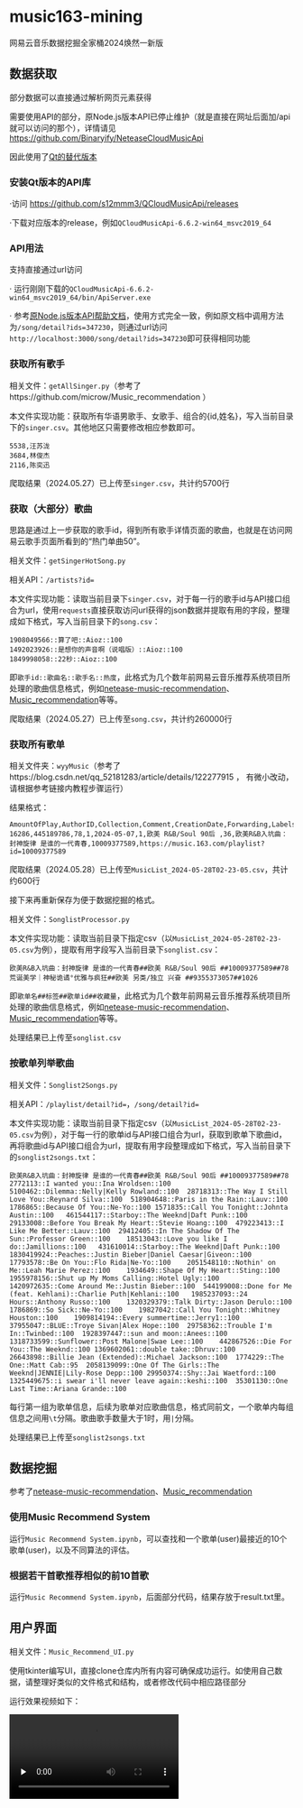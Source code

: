 # music163-mining
网易云音乐数据挖掘全家桶2024焕然一新版

## 数据获取

部分数据可以直接通过解析网页元素获得

需要使用API的部分，原Node.js版本API已停止维护（就是直接在网址后面加/api就可以访问的那个），详情请见 https://github.com/Binaryify/NeteaseCloudMusicApi

因此使用了[Qt的替代版本](https://github.com/s12mmm3/QCloudMusicApi)

### 安装Qt版本的API库

·访问 https://github.com/s12mmm3/QCloudMusicApi/releases

·下载对应版本的release，例如`QCloudMusicApi-6.6.2-win64_msvc2019_64`

### API用法

支持直接通过url访问

· 运行刚刚下载的`QCloudMusicApi-6.6.2-win64_msvc2019_64/bin/ApiServer.exe`

· 参考[原Node.js版本API帮助文档](https://binaryify.github.io/NeteaseCloudMusicApi/#/)，使用方式完全一致，例如原文档中调用方法为`/song/detail?ids=347230`，则通过url访问`http://localhost:3000/song/detail?ids=347230`即可获得相同功能

### 获取所有歌手

相关文件：`getAllSinger.py`（参考了https://github.com/microw/Music_recommendation ）

本文件实现功能：获取所有华语男歌手、女歌手、组合的{id,姓名}，写入当前目录下的`singer.csv`。其他地区只需要修改相应参数即可。

```
5538,汪苏泷
3684,林俊杰
2116,陈奕迅
```

爬取结果（2024.05.27）已上传至`singer.csv`，共计约5700行

### 获取（大部分）歌曲

思路是通过上一步获取的歌手id，得到所有歌手详情页面的歌曲，也就是在访问网易云歌手页面所看到的“热门单曲50”。

相关文件：`getSingerHotSong.py`

相关API：`/artists?id=`

本文件实现功能：读取当前目录下`singer.csv`，对于每一行的歌手id与API接口组合为url，使用`requests`直接获取访问url获得的json数据并提取有用的字段，整理成如下格式，写入当前目录下的`song.csv`：

```
1908049566::算了吧::Aioz::100
1492023926::是想你的声音啊（说唱版）::Aioz::100
1849998058::22秒::Aioz::100
```

即`歌手id::歌曲名::歌手名::热度`，此格式为几个数年前网易云音乐推荐系统项目所处理的歌曲信息格式，例如[netease-music-recommendation](https://github.com/feiyutalk/netease-music-recommendation)、[Music_recommendation](https://github.com/microw/Music_recommendation)等等。

爬取结果（2024.05.27）已上传至`song.csv`，共计约260000行

### 获取所有歌单

相关文件夹：`wyyMusic`（参考了https://blog.csdn.net/qq_52181283/article/details/122277915 ， 有微小改动，请根据参考链接内教程步骤运行）

结果格式：

```
AmountOfPlay,AuthorID,Collection,Comment,CreationDate,Forwarding,Labels,NumberOfSongs,SongListName,SongsListID,Url
16286,445189786,78,1,2024-05-07,1,欧美 R&B/Soul 90后 ,36,欧美R&B入坑曲：封神旋律 是谁的一代青春,10009377589,https://music.163.com/playlist?id=10009377589
```


爬取结果（2024.05.28）已上传至`MusicList_2024-05-28T02-23-05.csv`，共计约600行

接下来再重新保存为便于数据挖掘的格式。

相关文件：`SonglistProcessor.py`

本文件实现功能：读取当前目录下指定csv（以`MusicList_2024-05-28T02-23-05.csv`为例），提取有用字段写入当前目录下`songlist.csv`：

```
欧美R&B入坑曲：封神旋律 是谁的一代青春##欧美 R&B/Soul 90后 ##10009377589##78
荒诞美学｜神秘诡谲°优雅与疯狂##欧美 另类/独立 兴奋 ##9355373057##1026
```

即`歌单名##标签##歌单id##收藏量`，此格式为几个数年前网易云音乐推荐系统项目所处理的歌曲信息格式，例如[netease-music-recommendation](https://github.com/feiyutalk/netease-music-recommendation)、[Music_recommendation](https://github.com/microw/Music_recommendation)等等。

处理结果已上传至`songlist.csv`

### 按歌单列举歌曲

相关文件：`Songlist2Songs.py`

相关API：`/playlist/detail?id=`，`/song/detail?id=`

本文件实现功能：读取当前目录下指定csv（以`MusicList_2024-05-28T02-23-05.csv`为例），对于每一行的歌单id与API接口组合为url，获取到歌单下歌曲id，再将歌曲id与API接口组合为url，提取有用字段整理成如下格式，写入当前目录下的`songlist2songs.txt`：

```
欧美R&B入坑曲：封神旋律 是谁的一代青春##欧美 R&B/Soul 90后 ##10009377589##78	2772113::I wanted you::Ina Wroldsen::100	5100462::Dilemma::Nelly|Kelly Rowland::100	28718313::The Way I Still Love You::Reynard Silva::100	518904648::Paris in the Rain::Lauv::100	1786865::Because Of You::Ne-Yo::100	1571835::Call You Tonight::Johnta Austin::100	461544117::Starboy::The Weeknd|Daft Punk::100	29133008::Before You Break My Heart::Stevie Hoang::100	479223413::I Like Me Better::Lauv::100	29412405::In The Shadow Of The Sun::Professor Green::100	18513043::Love you like I do::Jamillions::100	431610014::Starboy::The Weeknd|Daft Punk::100	1830419924::Peaches::Justin Bieber|Daniel Caesar|Giveon::100	17793578::Be On You::Flo Rida|Ne-Yo::100	2051548110::Nothin' on Me::Leah Marie Perez::100	1934649::Shape Of My Heart::Sting::100	1955978156::Shut up My Moms Calling::Hotel Ugly::100	1420972635::Come Around Me::Justin Bieber::100	544199008::Done for Me (feat. Kehlani)::Charlie Puth|Kehlani::100	1985237093::24 Hours::Anthony Russo::100	1320329379::Talk Dirty::Jason Derulo::100	1786869::So Sick::Ne-Yo::100	19827042::Call You Tonight::Whitney Houston::100	1909814194::Every summertime::Jerry1::100	37955047::BLUE::Troye Sivan|Alex Hope::100	29758362::Trouble I'm In::Twinbed::100	1928397447::sun and moon::Anees::100	1318733599::Sunflower::Post Malone|Swae Lee::100	442867526::Die For You::The Weeknd::100	1369602061::double take::Dhruv::100	26643898::Billie Jean (Extended)::Michael Jackson::100	1774229::The One::Matt Cab::95	2058139099::One Of The Girls::The Weeknd|JENNIE|Lily-Rose Depp::100	29950374::Shy::Jai Waetford::100	1325449675::i swear i'll never leave again::keshi::100	35301130::One Last Time::Ariana Grande::100
```

每行第一组为歌单信息，后续为歌单对应歌曲信息，格式同前文，一个歌单内每组信息之间用`\t`分隔。歌曲歌手数量大于1时，用`|`分隔。

处理结果已上传至`songlist2songs.txt`

## 数据挖掘

参考了[netease-music-recommendation](https://github.com/feiyutalk/netease-music-recommendation)、[Music_recommendation](https://github.com/microw/Music_recommendation)

### 使用Music Recommend System 

运行`Music Recommend System.ipynb`，可以查找和一个歌单(user)最接近的10个歌单(user)，以及不同算法的评估。

### 根据若干首歌推荐相似的前10首歌

运行`Music Recommend System.ipynb`，后面部分代码，结果存放于result.txt里。

## 用户界面

相关文件：`Music_Recommend_UI.py`

使用tkinter编写UI，直接clone仓库内所有内容可确保成功运行。如使用自己数据，请整理好类似的文件格式和结构，或者修改代码中相应路径部分

运行效果视频如下：

<video id="video" controls="" preload="none">
      <source id="mp4" src="demo.mp4" type="video/mp4">
</videos>


